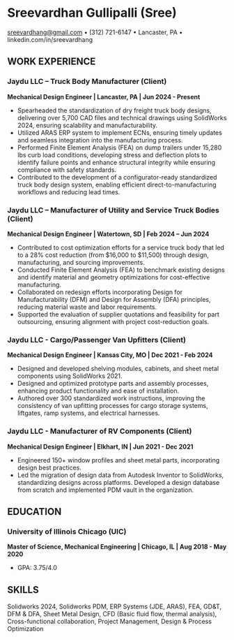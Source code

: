 # Sreevardhan Gullipalli (Sree)
sreevardhang@gmail.com • (312) 721-6147 • Lancaster, PA • linkedin.com/in/sreevardhang

## **WORK EXPERIENCE**

### **Jaydu LLC – Truck Body Manufacturer (Client)**
**Mechanical Design Engineer | Lancaster, PA | Jun 2024 - Present**
* Spearheaded the standardization of dry freight truck body designs, delivering over 5,700 CAD files and technical drawings using SolidWorks 2024, ensuring scalability and manufacturability.
* Utilized ARAS ERP system to implement ECNs, ensuring timely updates and seamless integration into the manufacturing process.
* Performed Finite Element Analysis (FEA) on dump trailers under 15,280 lbs curb load conditions, developing stress and deflection plots to identify failure points and enhance structural integrity while ensuring compliance with safety standards.
* Contributed to the development of a configurator-ready standardized truck body design system, enabling efficient direct-to-manufacturing workflows and reducing lead times.

### **Jaydu LLC – Manufacturer of Utility and Service Truck Bodies (Client)**
**Mechanical Design Engineer | Watertown, SD | Feb 2024 – Jun 2024**
* Contributed to cost optimization efforts for a service truck body that led to a 28% cost reduction (from $16,000 to $11,500) through design, manufacturing, and sourcing improvements.
* Conducted Finite Element Analysis (FEA) to benchmark existing designs and identify material and geometry optimizations for cost-effective manufacturing.
* Collaborated on redesign efforts incorporating Design for Manufacturability (DFM) and Design for Assembly (DFA) principles, reducing material waste and labor requirements.
* Supported the evaluation of supplier quotations and feasibility for part outsourcing, ensuring alignment with project cost-reduction goals.

### **Jaydu LLC - Cargo/Passenger Van Upfitters (Client)**
**Mechanical Design Engineer | Kansas City, MO | Dec 2021 - Feb 2024**
* Designed and developed shelving modules, cabinets, and sheet metal components using SolidWorks 2021.
* Designed and optimized prototype parts and assembly processes, enhancing product functionality and ease of installation.
* Authored over 300 standardized work instructions, improving the consistency of van upfitting processes for cargo storage systems, liftgates, ramp systems, and electrical harnesses.


### **Jaydu LLC - Manufacturer of RV Components (Client)**
**Mechanical Design Engineer | Elkhart, IN | Jun 2021 - Dec 2021**
* Engineered 150+ window profiles and sheet metal parts, incorporating design best practices.
* Led the migration of design data from Autodesk Inventor to SolidWorks, standardizing designs across platforms. Developed a design database from scratch and implemented PDM vault in the organization.

## **EDUCATION**

### **University of Illinois Chicago (UIC)**
**Master of Science, Mechanical Engineering | Chicago, IL | Aug 2018 - May 2020**
* GPA: 3.75/4.0

## **SKILLS**

Solidworks 2024, Solidworks PDM, ERP Systems (JDE, ARAS), FEA, GD&T, DFM & DFA, Sheet Metal Design, CFD (Basic fluid flow, thermal analysis), Cross-functional collaboration, Project Management, Design & Process Optimization
